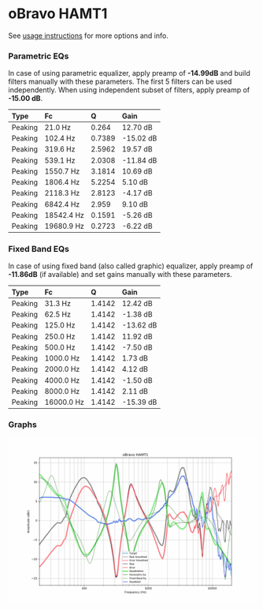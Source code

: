 # oBravo HAMT1
See [usage instructions](https://github.com/jaakkopasanen/AutoEq#usage) for more options and info.

### Parametric EQs
In case of using parametric equalizer, apply preamp of **-14.99dB** and build filters manually
with these parameters. The first 5 filters can be used independently.
When using independent subset of filters, apply preamp of **-15.00 dB**.

| Type    | Fc         |      Q | Gain      |
|:--------|:-----------|:-------|:----------|
| Peaking | 21.0 Hz    | 0.264  | 12.70 dB  |
| Peaking | 102.4 Hz   | 0.7389 | -15.02 dB |
| Peaking | 319.6 Hz   | 2.5962 | 19.57 dB  |
| Peaking | 539.1 Hz   | 2.0308 | -11.84 dB |
| Peaking | 1550.7 Hz  | 3.1814 | 10.69 dB  |
| Peaking | 1806.4 Hz  | 5.2254 | 5.10 dB   |
| Peaking | 2118.3 Hz  | 2.8123 | -4.17 dB  |
| Peaking | 6842.4 Hz  | 2.959  | 9.10 dB   |
| Peaking | 18542.4 Hz | 0.1591 | -5.26 dB  |
| Peaking | 19680.9 Hz | 0.2723 | -6.22 dB  |

### Fixed Band EQs
In case of using fixed band (also called graphic) equalizer, apply preamp of **-11.86dB**
(if available) and set gains manually with these parameters.

| Type    | Fc         |      Q | Gain      |
|:--------|:-----------|:-------|:----------|
| Peaking | 31.3 Hz    | 1.4142 | 12.42 dB  |
| Peaking | 62.5 Hz    | 1.4142 | -1.38 dB  |
| Peaking | 125.0 Hz   | 1.4142 | -13.62 dB |
| Peaking | 250.0 Hz   | 1.4142 | 11.92 dB  |
| Peaking | 500.0 Hz   | 1.4142 | -7.50 dB  |
| Peaking | 1000.0 Hz  | 1.4142 | 1.73 dB   |
| Peaking | 2000.0 Hz  | 1.4142 | 4.12 dB   |
| Peaking | 4000.0 Hz  | 1.4142 | -1.50 dB  |
| Peaking | 8000.0 Hz  | 1.4142 | 2.11 dB   |
| Peaking | 16000.0 Hz | 1.4142 | -15.39 dB |

### Graphs
![](./oBravo%20HAMT1.png)